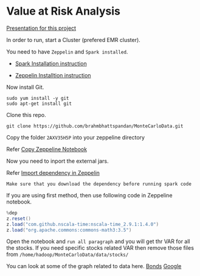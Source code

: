 # Value at Risk Analysis

[Presentation for this project](https://www.youtube.com/watch?v=zdmgxdJoouU)


In order to run, start a Cluster (prefered EMR cluster).


You need to have `Zeppelin` and `Spark installed`.

* [Spark Installation instruction](http://spark.apache.org/docs/latest/building-spark.html)

* [Zeppelin Installtion instruction](http://zeppelin-project.org/docs/install/install.html)


Now install Git.
```shell
sudo yum install -y git
sudo apt-get install git
```


Clone this repo.
```shell
git clone https://github.com/brahmbhattspandan/MonteCarloData.git
```

Copy the folder `2AXV35H5P` into your zeppeline directory

Refer [Copy Zeppeline Notebook](http://fedulov.website/2015/10/16/export-apache-zeppelin-notebooks/)


Now you need to inport the external jars.

Refer [Import dependency in Zeppelin](http://fedulov.website/2015/10/16/export-apache-zeppelin-notebooks/)


`Make sure that you download the dependency before running spark code`

If you are using first method, then use following code in Zeppeline notebook.

```scala
%dep
z.reset()
z.load("com.github.nscala-time:nscala-time_2.9.1:1.4.0")
z.load("org.apache.commons:commons-math3:3.5")
```

Open the notebook and `run all paragraph` and you will get thr VAR for all the stocks. If you need specific stocks related VAR then remove those files from `/home/hadoop/MonteCarloData/data/stocks/`

You can look at some of the graph related to data here.
[Bonds](https://public.tableau.com/profile/smit.shah#!/vizhome/Bonds/Story1)
[Google](https://public.tableau.com/profile/smit.shah#!/vizhome/Stock-Google-WithFactors/Google)
